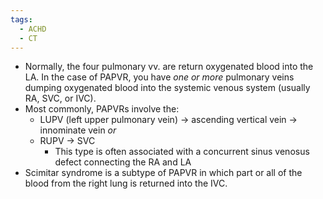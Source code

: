 ```yaml
---
tags:
  - ACHD
  - CT
---
```

- Normally, the four pulmonary vv. are return oxygenated blood into the LA. In the case of PAPVR, you have _one or more_ pulmonary veins dumping oxygenated blood into the systemic venous system (usually RA, SVC, or IVC).
- Most commonly, PAPVRs involve the:
	- LUPV (left upper pulmonary vein) → ascending vertical vein → innominate vein *or* 
	- RUPV → SVC
		- This type is often associated with a concurrent sinus venosus defect connecting the RA and LA
- Scimitar syndrome is a subtype of PAPVR in which part or all of the blood from the right lung is returned into the IVC.
